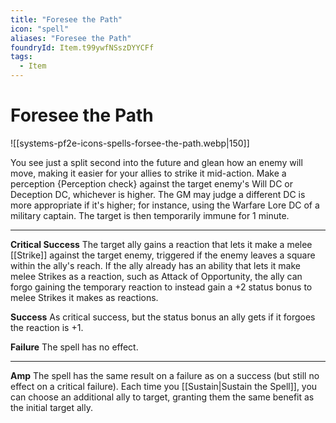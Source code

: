 ```yaml
---
title: "Foresee the Path"
icon: "spell"
aliases: "Foresee the Path"
foundryId: Item.t99ywfNSszDYYCFf
tags:
  - Item
---
```


# Foresee the Path
![[systems-pf2e-icons-spells-forsee-the-path.webp|150]]

You see just a split second into the future and glean how an enemy will move, making it easier for your allies to strike it mid-action. Make a perception {Perception check} against the target enemy's Will DC or Deception DC, whichever is higher. The GM may judge a different DC is more appropriate if it's higher; for instance, using the Warfare Lore DC of a military captain. The target is then temporarily immune for 1 minute.

* * *

**Critical Success** The target ally gains a reaction that lets it make a melee [[Strike]] against the target enemy, triggered if the enemy leaves a square within the ally's reach. If the ally already has an ability that lets it make melee Strikes as a reaction, such as Attack of Opportunity, the ally can forgo gaining the temporary reaction to instead gain a +2 status bonus to melee Strikes it makes as reactions.

**Success** As critical success, but the status bonus an ally gets if it forgoes the reaction is +1.

**Failure** The spell has no effect.

* * *

**Amp** The spell has the same result on a failure as on a success (but still no effect on a critical failure). Each time you [[Sustain|Sustain the Spell]], you can choose an additional ally to target, granting them the same benefit as the initial target ally.
